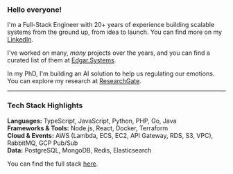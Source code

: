 ### Hello everyone!

I'm a Full-Stack Engineer with 20+ years of experience building scalable systems from the ground up, from idea to launch. You can find more on my [LinkedIn](https://www.linkedin.com/in/edgareler/).

I've worked on many, *many* projects over the years, and you can find a curated list of them at [Edgar.Systems](https://edgar.systems).

In my PhD, I'm building an AI solution to help us regulating our emotions. You can explore my research at [ResearchGate](https://www.researchgate.net/profile/Edgar-Eler/).

---

### Tech Stack Highlights  
**Languages:** TypeScript, JavaScript, Python, PHP, Go, Java  
**Frameworks & Tools:** Node.js, React, Docker, Terraform  
**Cloud & Events:** AWS (Lambda, ECS, EC2, API Gateway, RDS, S3, VPC), RabbitMQ, GCP Pub/Sub  
**Data:** PostgreSQL, MongoDB, Redis, Elasticsearch

You can find the full stack [here](tech-stack.md).
